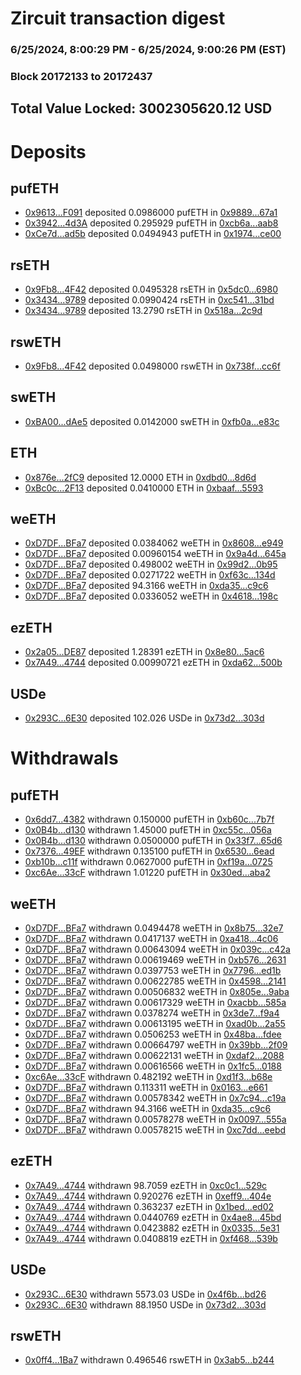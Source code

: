 # Zircuit transaction digest
### 6/25/2024, 8:00:29 PM - 6/25/2024, 9:00:26 PM (EST)
### Block 20172133 to 20172437

## Total Value Locked: 3002305620.12 USD

# Deposits
## pufETH
- [0x9613...F091](https://etherscan.io/address/0x961326C7239fBDC08445d69d60F1F9De8f46F091) deposited 0.0986000 pufETH in [0x9889...67a1](https://etherscan.io/tx/0x961326C7239fBDC08445d69d60F1F9De8f46F091)
- [0x3942...4d3A](https://etherscan.io/address/0x3942Dc87c99F53582Bb1cA363e2f96103b5A4d3A) deposited 0.295929 pufETH in [0xcb6a...aab8](https://etherscan.io/tx/0x3942Dc87c99F53582Bb1cA363e2f96103b5A4d3A)
- [0xCe7d...ad5b](https://etherscan.io/address/0xCe7d78af592CC2cc31eAD831ae024a5ae140ad5b) deposited 0.0494943 pufETH in [0x1974...ce00](https://etherscan.io/tx/0xCe7d78af592CC2cc31eAD831ae024a5ae140ad5b)
## rsETH
- [0x9Fb8...4F42](https://etherscan.io/address/0x9Fb8CbF14134BFcF4bef9dD0b4aAba7137144F42) deposited 0.0495328 rsETH in [0x5dc0...6980](https://etherscan.io/tx/0x9Fb8CbF14134BFcF4bef9dD0b4aAba7137144F42)
- [0x3434...9789](https://etherscan.io/address/0x34349c5569e7B846c3558961552D2202760A9789) deposited 0.0990424 rsETH in [0xc541...31bd](https://etherscan.io/tx/0x34349c5569e7B846c3558961552D2202760A9789)
- [0x3434...9789](https://etherscan.io/address/0x34349c5569e7B846c3558961552D2202760A9789) deposited 13.2790 rsETH in [0x518a...2c9d](https://etherscan.io/tx/0x34349c5569e7B846c3558961552D2202760A9789)
## rswETH
- [0x9Fb8...4F42](https://etherscan.io/address/0x9Fb8CbF14134BFcF4bef9dD0b4aAba7137144F42) deposited 0.0498000 rswETH in [0x738f...cc6f](https://etherscan.io/tx/0x9Fb8CbF14134BFcF4bef9dD0b4aAba7137144F42)
## swETH
- [0xBA00...dAe5](https://etherscan.io/address/0xBA0043996FAccEc7Eb1B511B4597AC282CAedAe5) deposited 0.0142000 swETH in [0xfb0a...e83c](https://etherscan.io/tx/0xBA0043996FAccEc7Eb1B511B4597AC282CAedAe5)
## ETH
- [0x876e...2fC9](https://etherscan.io/address/0x876eB4A3D7261bea7D0c11fB37d605d0cE802fC9) deposited 12.0000 ETH in [0xdbd0...8d6d](https://etherscan.io/tx/0x876eB4A3D7261bea7D0c11fB37d605d0cE802fC9)
- [0xBc0c...2F13](https://etherscan.io/address/0xBc0c0D03894d937F5d518c4bCE52EF438Ec82F13) deposited 0.0410000 ETH in [0xbaaf...5593](https://etherscan.io/tx/0xBc0c0D03894d937F5d518c4bCE52EF438Ec82F13)
## weETH
- [0xD7DF...BFa7](https://etherscan.io/address/0xD7DF7E085214743530afF339aFC420c7c720BFa7) deposited 0.0384062 weETH in [0x8608...e949](https://etherscan.io/tx/0xD7DF7E085214743530afF339aFC420c7c720BFa7)
- [0xD7DF...BFa7](https://etherscan.io/address/0xD7DF7E085214743530afF339aFC420c7c720BFa7) deposited 0.00960154 weETH in [0x9a4d...645a](https://etherscan.io/tx/0xD7DF7E085214743530afF339aFC420c7c720BFa7)
- [0xD7DF...BFa7](https://etherscan.io/address/0xD7DF7E085214743530afF339aFC420c7c720BFa7) deposited 0.498002 weETH in [0x99d2...0b95](https://etherscan.io/tx/0xD7DF7E085214743530afF339aFC420c7c720BFa7)
- [0xD7DF...BFa7](https://etherscan.io/address/0xD7DF7E085214743530afF339aFC420c7c720BFa7) deposited 0.0271722 weETH in [0xf63c...134d](https://etherscan.io/tx/0xD7DF7E085214743530afF339aFC420c7c720BFa7)
- [0xD7DF...BFa7](https://etherscan.io/address/0xD7DF7E085214743530afF339aFC420c7c720BFa7) deposited 94.3166 weETH in [0xda35...c9c6](https://etherscan.io/tx/0xD7DF7E085214743530afF339aFC420c7c720BFa7)
- [0xD7DF...BFa7](https://etherscan.io/address/0xD7DF7E085214743530afF339aFC420c7c720BFa7) deposited 0.0336052 weETH in [0x4618...198c](https://etherscan.io/tx/0xD7DF7E085214743530afF339aFC420c7c720BFa7)
## ezETH
- [0x2a05...DE87](https://etherscan.io/address/0x2a05ced5c75dEb9a0E90a8668F5b429c3141DE87) deposited 1.28391 ezETH in [0x8e80...5ac6](https://etherscan.io/tx/0x2a05ced5c75dEb9a0E90a8668F5b429c3141DE87)
- [0x7A49...4744](https://etherscan.io/address/0x7A493Be5c2ce014cD049Bf178a1ac0Db1B434744) deposited 0.00990721 ezETH in [0xda62...500b](https://etherscan.io/tx/0x7A493Be5c2ce014cD049Bf178a1ac0Db1B434744)
## USDe
- [0x293C...6E30](https://etherscan.io/address/0x293C6937D8D82e05B01335F7B33FBA0c8e256E30) deposited 102.026 USDe in [0x73d2...303d](https://etherscan.io/tx/0x293C6937D8D82e05B01335F7B33FBA0c8e256E30)
# Withdrawals
## pufETH
- [0x6dd7...4382](https://etherscan.io/address/0x6dd708c88A1639dAF4e4fEa2c9bBFD55be554382) withdrawn 0.150000 pufETH in [0xb60c...7b7f](https://etherscan.io/tx/0x6dd708c88A1639dAF4e4fEa2c9bBFD55be554382)
- [0x0B4b...d130](https://etherscan.io/address/0x0B4b7242Cf3bBe9f4BE405fBDDbaA9222e45d130) withdrawn 1.45000 pufETH in [0xc55c...056a](https://etherscan.io/tx/0x0B4b7242Cf3bBe9f4BE405fBDDbaA9222e45d130)
- [0x0B4b...d130](https://etherscan.io/address/0x0B4b7242Cf3bBe9f4BE405fBDDbaA9222e45d130) withdrawn 0.0500000 pufETH in [0x33f7...65d6](https://etherscan.io/tx/0x0B4b7242Cf3bBe9f4BE405fBDDbaA9222e45d130)
- [0x7376...49EF](https://etherscan.io/address/0x7376215b4698a4008b7E212c5d6490dD0FF749EF) withdrawn 0.135100 pufETH in [0x6530...6ead](https://etherscan.io/tx/0x7376215b4698a4008b7E212c5d6490dD0FF749EF)
- [0xb10b...c11f](https://etherscan.io/address/0xb10b5b18f79D8DDF969D9BfBe054381828A8c11f) withdrawn 0.0627000 pufETH in [0xf19a...0725](https://etherscan.io/tx/0xb10b5b18f79D8DDF969D9BfBe054381828A8c11f)
- [0xc6Ae...33cF](https://etherscan.io/address/0xc6Ae2A940d418e7D0105Dba99a7E0D98494133cF) withdrawn 1.01220 pufETH in [0x30ed...aba2](https://etherscan.io/tx/0xc6Ae2A940d418e7D0105Dba99a7E0D98494133cF)
## weETH
- [0xD7DF...BFa7](https://etherscan.io/address/0xD7DF7E085214743530afF339aFC420c7c720BFa7) withdrawn 0.0494478 weETH in [0x8b75...32e7](https://etherscan.io/tx/0xD7DF7E085214743530afF339aFC420c7c720BFa7)
- [0xD7DF...BFa7](https://etherscan.io/address/0xD7DF7E085214743530afF339aFC420c7c720BFa7) withdrawn 0.0417137 weETH in [0xa418...4c06](https://etherscan.io/tx/0xD7DF7E085214743530afF339aFC420c7c720BFa7)
- [0xD7DF...BFa7](https://etherscan.io/address/0xD7DF7E085214743530afF339aFC420c7c720BFa7) withdrawn 0.00643094 weETH in [0x039c...c42a](https://etherscan.io/tx/0xD7DF7E085214743530afF339aFC420c7c720BFa7)
- [0xD7DF...BFa7](https://etherscan.io/address/0xD7DF7E085214743530afF339aFC420c7c720BFa7) withdrawn 0.00619469 weETH in [0xb576...2631](https://etherscan.io/tx/0xD7DF7E085214743530afF339aFC420c7c720BFa7)
- [0xD7DF...BFa7](https://etherscan.io/address/0xD7DF7E085214743530afF339aFC420c7c720BFa7) withdrawn 0.0397753 weETH in [0x7796...ed1b](https://etherscan.io/tx/0xD7DF7E085214743530afF339aFC420c7c720BFa7)
- [0xD7DF...BFa7](https://etherscan.io/address/0xD7DF7E085214743530afF339aFC420c7c720BFa7) withdrawn 0.00622785 weETH in [0x4598...2141](https://etherscan.io/tx/0xD7DF7E085214743530afF339aFC420c7c720BFa7)
- [0xD7DF...BFa7](https://etherscan.io/address/0xD7DF7E085214743530afF339aFC420c7c720BFa7) withdrawn 0.00506832 weETH in [0x805e...9aba](https://etherscan.io/tx/0xD7DF7E085214743530afF339aFC420c7c720BFa7)
- [0xD7DF...BFa7](https://etherscan.io/address/0xD7DF7E085214743530afF339aFC420c7c720BFa7) withdrawn 0.00617329 weETH in [0xacbb...585a](https://etherscan.io/tx/0xD7DF7E085214743530afF339aFC420c7c720BFa7)
- [0xD7DF...BFa7](https://etherscan.io/address/0xD7DF7E085214743530afF339aFC420c7c720BFa7) withdrawn 0.0378274 weETH in [0x3de7...f9a4](https://etherscan.io/tx/0xD7DF7E085214743530afF339aFC420c7c720BFa7)
- [0xD7DF...BFa7](https://etherscan.io/address/0xD7DF7E085214743530afF339aFC420c7c720BFa7) withdrawn 0.00613195 weETH in [0xad0b...2a55](https://etherscan.io/tx/0xD7DF7E085214743530afF339aFC420c7c720BFa7)
- [0xD7DF...BFa7](https://etherscan.io/address/0xD7DF7E085214743530afF339aFC420c7c720BFa7) withdrawn 0.0506253 weETH in [0x48ba...fdee](https://etherscan.io/tx/0xD7DF7E085214743530afF339aFC420c7c720BFa7)
- [0xD7DF...BFa7](https://etherscan.io/address/0xD7DF7E085214743530afF339aFC420c7c720BFa7) withdrawn 0.00664797 weETH in [0x39bb...2f09](https://etherscan.io/tx/0xD7DF7E085214743530afF339aFC420c7c720BFa7)
- [0xD7DF...BFa7](https://etherscan.io/address/0xD7DF7E085214743530afF339aFC420c7c720BFa7) withdrawn 0.00622131 weETH in [0xdaf2...2088](https://etherscan.io/tx/0xD7DF7E085214743530afF339aFC420c7c720BFa7)
- [0xD7DF...BFa7](https://etherscan.io/address/0xD7DF7E085214743530afF339aFC420c7c720BFa7) withdrawn 0.00616566 weETH in [0x1fc5...0188](https://etherscan.io/tx/0xD7DF7E085214743530afF339aFC420c7c720BFa7)
- [0xc6Ae...33cF](https://etherscan.io/address/0xc6Ae2A940d418e7D0105Dba99a7E0D98494133cF) withdrawn 0.482192 weETH in [0xd1f3...b68e](https://etherscan.io/tx/0xc6Ae2A940d418e7D0105Dba99a7E0D98494133cF)
- [0xD7DF...BFa7](https://etherscan.io/address/0xD7DF7E085214743530afF339aFC420c7c720BFa7) withdrawn 0.113311 weETH in [0x0163...e661](https://etherscan.io/tx/0xD7DF7E085214743530afF339aFC420c7c720BFa7)
- [0xD7DF...BFa7](https://etherscan.io/address/0xD7DF7E085214743530afF339aFC420c7c720BFa7) withdrawn 0.00578342 weETH in [0x7c94...c19a](https://etherscan.io/tx/0xD7DF7E085214743530afF339aFC420c7c720BFa7)
- [0xD7DF...BFa7](https://etherscan.io/address/0xD7DF7E085214743530afF339aFC420c7c720BFa7) withdrawn 94.3166 weETH in [0xda35...c9c6](https://etherscan.io/tx/0xD7DF7E085214743530afF339aFC420c7c720BFa7)
- [0xD7DF...BFa7](https://etherscan.io/address/0xD7DF7E085214743530afF339aFC420c7c720BFa7) withdrawn 0.00578278 weETH in [0x0097...555a](https://etherscan.io/tx/0xD7DF7E085214743530afF339aFC420c7c720BFa7)
- [0xD7DF...BFa7](https://etherscan.io/address/0xD7DF7E085214743530afF339aFC420c7c720BFa7) withdrawn 0.00578215 weETH in [0xc7dd...eebd](https://etherscan.io/tx/0xD7DF7E085214743530afF339aFC420c7c720BFa7)
## ezETH
- [0x7A49...4744](https://etherscan.io/address/0x7A493Be5c2ce014cD049Bf178a1ac0Db1B434744) withdrawn 98.7059 ezETH in [0xc0c1...529c](https://etherscan.io/tx/0x7A493Be5c2ce014cD049Bf178a1ac0Db1B434744)
- [0x7A49...4744](https://etherscan.io/address/0x7A493Be5c2ce014cD049Bf178a1ac0Db1B434744) withdrawn 0.920276 ezETH in [0xeff9...404e](https://etherscan.io/tx/0x7A493Be5c2ce014cD049Bf178a1ac0Db1B434744)
- [0x7A49...4744](https://etherscan.io/address/0x7A493Be5c2ce014cD049Bf178a1ac0Db1B434744) withdrawn 0.363237 ezETH in [0x1bed...ed02](https://etherscan.io/tx/0x7A493Be5c2ce014cD049Bf178a1ac0Db1B434744)
- [0x7A49...4744](https://etherscan.io/address/0x7A493Be5c2ce014cD049Bf178a1ac0Db1B434744) withdrawn 0.0440769 ezETH in [0x4ae8...45bd](https://etherscan.io/tx/0x7A493Be5c2ce014cD049Bf178a1ac0Db1B434744)
- [0x7A49...4744](https://etherscan.io/address/0x7A493Be5c2ce014cD049Bf178a1ac0Db1B434744) withdrawn 0.0423882 ezETH in [0x0335...5e31](https://etherscan.io/tx/0x7A493Be5c2ce014cD049Bf178a1ac0Db1B434744)
- [0x7A49...4744](https://etherscan.io/address/0x7A493Be5c2ce014cD049Bf178a1ac0Db1B434744) withdrawn 0.0408819 ezETH in [0xf468...539b](https://etherscan.io/tx/0x7A493Be5c2ce014cD049Bf178a1ac0Db1B434744)
## USDe
- [0x293C...6E30](https://etherscan.io/address/0x293C6937D8D82e05B01335F7B33FBA0c8e256E30) withdrawn 5573.03 USDe in [0x4f6b...bd26](https://etherscan.io/tx/0x293C6937D8D82e05B01335F7B33FBA0c8e256E30)
- [0x293C...6E30](https://etherscan.io/address/0x293C6937D8D82e05B01335F7B33FBA0c8e256E30) withdrawn 88.1950 USDe in [0x73d2...303d](https://etherscan.io/tx/0x293C6937D8D82e05B01335F7B33FBA0c8e256E30)
## rswETH
- [0x0ff4...1Ba7](https://etherscan.io/address/0x0ff4e468949C5Ba6EbfF26102C86A62eA9261Ba7) withdrawn 0.496546 rswETH in [0x3ab5...b244](https://etherscan.io/tx/0x0ff4e468949C5Ba6EbfF26102C86A62eA9261Ba7)
